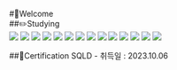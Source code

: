 #👋Welcome  
##✏️Studying  
<a href="#" target="_blank"><img src="https://img.shields.io/badge/Java-CCFF90?style=flat&logo=appveyor&logoColor=CCFF90"/></a>
<a href="#" target="_blank"><img src="https://img.shields.io/badge/Spring Framework-76FF03?style=flat&logo=appveyor&logoColor=CCFF90"/></a>
<a href="#" target="_blank"><img src="https://img.shields.io/badge/MyBatis-D1180B?style=flat&logo=appveyor&logoColor=CCFF90"/></a>
<a href="#" target="_blank"><img src="https://img.shields.io/badge/Maven-40C4FF?style=flat&logo=appveyor&logoColor=CCFF90"/></a>
<a href="#" target="_blank"><img src="https://img.shields.io/badge/Oracle-CC9933?style=flat&logo=appveyor&logoColor=CCFF90"/></a>
<a href="#" target="_blank"><img src="https://img.shields.io/badge/MySQL-0000FF?style=flat&logo=appveyor&logoColor=CCFF90"/></a>
<a href="#" target="_blank"><img src="https://img.shields.io/badge/AWS-FF6600?style=flat&logo=appveyor&logoColor=CCFF90"/></a>
<a href="#" target="_blank"><img src="https://img.shields.io/badge/HTML-CCFFFF?style=flat&logo=appveyor&logoColor=CCFF90"/></a>
<a href="#" target="_blank"><img src="https://img.shields.io/badge/CSS-9999FF?style=flat&logo=appveyor&logoColor=CCFF90"/></a>
<a href="#" target="_blank"><img src="https://img.shields.io/badge/JavaScript-FFFF99?style=flat&logo=appveyor&logoColor=CCFF90"/></a>
<a href="#" target="_blank"><img src="https://img.shields.io/badge/JQuery-3D5AFE?style=flat&logo=appveyor&logoColor=CCFF90"/></a>
<a href="#" target="_blank"><img src="https://img.shields.io/badge/Ajax-CCFF99?style=flat&logo=appveyor&logoColor=CCFF90"/></a>
<a href="#" target="_blank"><img src="https://img.shields.io/badge/BootStrap-6200EA?style=flat&logo=appveyor&logoColor=CCFF90"/></a>
<a href="#" target="_blank"><img src="https://img.shields.io/badge/GitHub-000000?style=flat&logo=appveyor&logoColor=CCFF90"/></a>

##📜Certification
SQLD - 취득일 : 2023.10.06

<!---
kyj0924/kyj0924 is a ✨ special ✨ repository because its `README.md` (this file) appears on your GitHub profile.
You can click the Preview link to take a look at your changes.
--->

